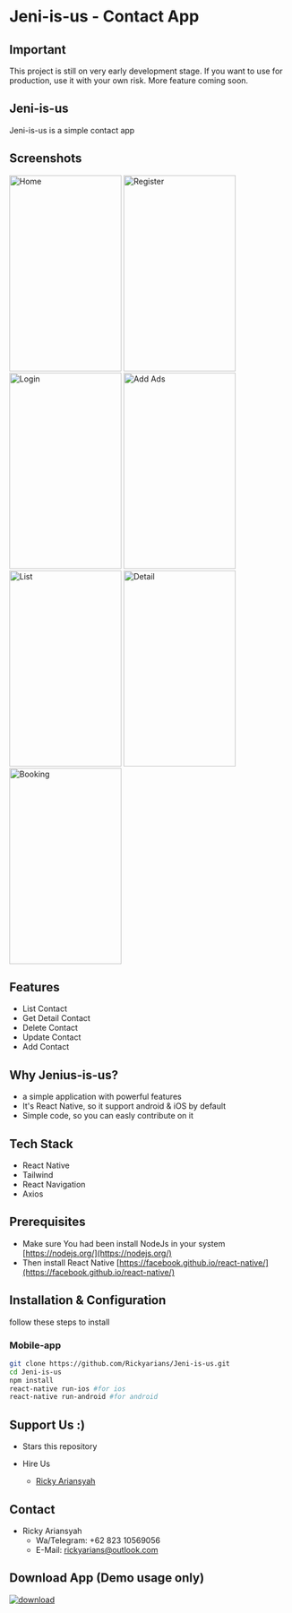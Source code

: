 # Jeni-is-us - Contact App

## Important

This project is still on very early development stage. If you want to use for production, use it with your own risk. More feature coming soon.

## Jeni-is-us

Jeni-is-us is a simple contact app

## Screenshots

<p float="left">
 <img src="https://user-images.githubusercontent.com/48378351/63936916-56f9ff00-ca8b-11e9-911b-e1ae506da524.png" width="200" height="350" alt="Home"/>
 <img src="https://user-images.githubusercontent.com/48378351/63936967-827ce980-ca8b-11e9-8b57-1e0aab2426fc.png" width="200" height="350" alt="Register"/>
 <img src="https://user-images.githubusercontent.com/48378351/63936984-90326f00-ca8b-11e9-83ff-f69c78eb8f3c.png" width="200" height="350" alt="Login"/>
 <img src="https://user-images.githubusercontent.com/48378351/63937008-9e808b00-ca8b-11e9-9b90-7e8716fb99e9.png" width="200" height="350" alt="Add Ads"/>
 <img src="https://user-images.githubusercontent.com/48378351/63937019-a6d8c600-ca8b-11e9-8ee3-bece0ec1f6ea.png" width="200" height="350" alt="List"/>
 <img src="https://user-images.githubusercontent.com/48378351/63937028-ab9d7a00-ca8b-11e9-8f1a-b7af08d723c2.png" width="200" height="350" alt="Detail"/>
 <img src="https://user-images.githubusercontent.com/48378351/63937033-ae986a80-ca8b-11e9-98c9-5b8cb466e1f9.png" width="200" height="350" alt="Booking"/>
</p>


## Features

- List Contact
- Get Detail Contact
- Delete Contact
- Update Contact
- Add Contact

## Why Jenius-is-us?

- a simple application with powerful features
- It's React Native, so it support android & iOS by default
- Simple code, so you can easly contribute on it

## Tech Stack

- React Native
- Tailwind
- React Navigation
- Axios

## Prerequisites

- Make sure You had been install NodeJs in your system [https://nodejs.org/](https://nodejs.org/)
- Then install React Native [https://facebook.github.io/react-native/](https://facebook.github.io/react-native/)

## Installation & Configuration

follow these steps to install

### Mobile-app

```bash
git clone https://github.com/Rickyarians/Jeni-is-us.git
cd Jeni-is-us
npm install
react-native run-ios #for ios
react-native run-android #for android
```

## Support Us :)

- Stars this repository
- Hire Us

  * [Ricky Ariansyah](https://www.linkedin.com/in/rickyarians/)

## Contact

- Ricky Ariansyah
  * Wa/Telegram:  +62 823 10569056
  * E-Mail: rickyarians@outlook.com
 

## Download App (Demo usage only)
[![download](https://camo.githubusercontent.com/a9c59dcbf62ec123e8bb099fb473ad30554d70e6/68747470733a2f2f69312e77702e636f6d2f61706b6d6f6473696f732e636f6d2f77702d636f6e74656e742f75706c6f6164732f323031382f31322f446f776e6c6f61642d496e66696e6974652d44657369676e2d332e342e31302d41706b2e706e67 "Download")](https://drive.google.com/open?id=1OOXC_AM8I8XvsabpSW9W6IbjiYSPPk_9)

